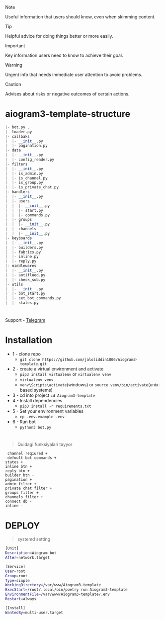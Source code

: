 > [!NOTE]
> Useful information that users should know, even when skimming content.

> [!TIP]
> Helpful advice for doing things better or more easily.

> [!IMPORTANT]
> Key information users need to know to achieve their goal.

> [!WARNING]
> Urgent info that needs immediate user attention to avoid problems.

> [!CAUTION]
> Advises about risks or negative outcomes of certain actions.


 # aiogram3-template-structure

```python
|- bot.py .
|- loader.py
|- callbaks
|  |- __init__.py
|  |- pagination.py
|- data
|  |- __init__.py
|  |- config_reader.py
|- filters
|  |- __init__.py
|  |- is_admin.py
|  |- is_channel.py
|  |- is_group.py
|  |- is_private_chat.py
|- handlers
|  |- __init__.py
|  |- users
|  |  |- __init__.py
|  |  |- start.py
|  |  |- commands.py
|  |- groups
|  |  |- __init__.py
|  |- channels
|  |  |- __init__.py
|- keyboards 
|  |- __init__.py
|  |- builders.py
|  |- fabrics.py
|  |- inline.py
|  |- reply.py
|- middlewares
|  |- __init__.py
|  |- antiflood.py
|  |- check_sub.py
|- utils
|  |- __init__.py
|  |- bot_start.py
|  |- set_bot_commands.py
|  |- states.py
```
#
Support  - <a href="https://t.me/Jaloliddin_Mamatmusayev">Telegram</a><br>

# Installation
* 1 - clone repo 
   - ```git clone https://github.com/jaloliddin1006/Aiogram3-template.git```
* 2 - create a virtual environment and activate
  - ```pip3 install virtualenv``` or ```virtualenv venv```
  - ```virtualenv venv```
  - ```venv\Scripts\activate```(windows) or ```source venv/bin/activate```(unix-based systems)
* 3 - cd into project ```cd Aiogram3-template```
* 4 - Install dependencies
  - ```pip3 install -r requirements.txt```
* 5 - Set your environment variables
  - ```cp .env.example .env```
* 6 - Run bot
  - ```python3 bot.py```


#
> Quidagi funksiyalari tayyor
```
 channel reqiured +
 defoult bot commands +
states +
inline btn +
reply btn +
builder btn +
pagination +
admin filter +
private chat filter +
groups filter +
channels filter +
connect db -
inline -
```

#

# DEPLOY
>systemd setting
```sh
[Unit]
Description=Aiogram bot
After=network.target

[Service]
User=root
Group=root
Type=simple
WorkingDirectory=/var/www/Aiogram3-template
ExecStart=/root/.local/bin/poetry run Aiogram3-template
EnvironmentFile=/var/www/Aiogram3-template/.env
Restart=always

[Install]
WantedBy=multi-user.target
```